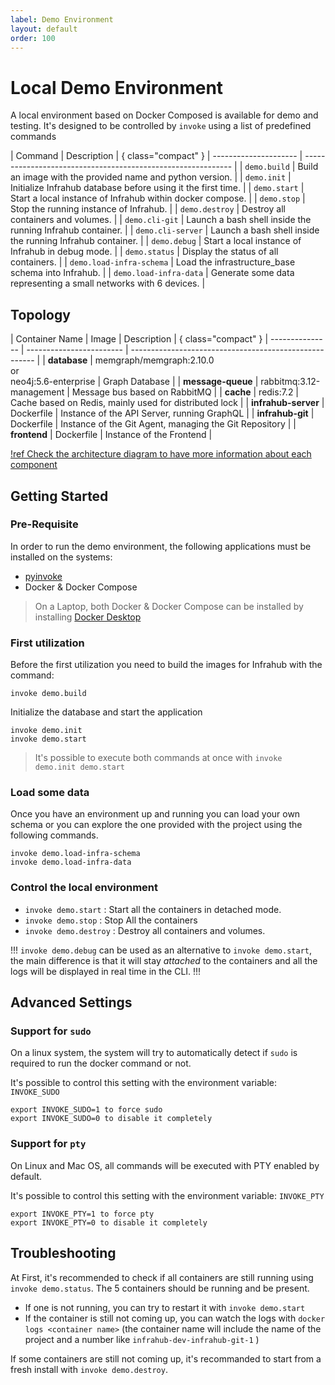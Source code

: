 ```yaml
---
label: Demo Environment
layout: default
order: 100
---
```

# Local Demo Environment

A local environment based on Docker Composed is available for demo and testing.
It's designed to be controlled by `invoke` using a list of predefined commands

| Command               | Description                                                  | { class="compact" }
| --------------------- | ------------------------------------------------------------ |
| `demo.build`          | Build an image with the provided name and python version.    |
| `demo.init`           | Initialize Infrahub database before using it the first time. |
| `demo.start`          | Start a local instance of Infrahub within docker compose.    |
| `demo.stop`           | Stop the running instance of Infrahub.                       |
| `demo.destroy`        | Destroy all containers and volumes.                          |
| `demo.cli-git`        | Launch a bash shell inside the running Infrahub container.   |
| `demo.cli-server`     | Launch a bash shell inside the running Infrahub container.   |
| `demo.debug`          | Start a local instance of Infrahub in debug mode.            |
| `demo.status`         | Display the status of all containers.                        |
| `demo.load-infra-schema` | Load the infrastructure_base schema into Infrahub.   |
| `demo.load-infra-data` | Generate some data representing a small networks with 6 devices.   |

## Topology

| Container Name  | Image                    | Description                                            | { class="compact" }
| --------------- | ------------------------ | ------------------------------------------------------ |
| **database**        | memgraph/memgraph:2.10.0<br>or<br>neo4j:5.6-enterprise     | Graph Database   |
| **message-queue**   | rabbitmq:3.12-management | Message bus based on RabbitMQ                          |
| **cache**   | redis:7.2 | Cache based on Redis, mainly used for distributed lock                        |
| **infrahub-server** | Dockerfile               | Instance of the API Server, running GraphQL            |
| **infrahub-git**    | Dockerfile               | Instance of the Git Agent, managing the Git Repository |
| **frontend**        | Dockerfile               | Instance of the Frontend                               |

[!ref Check the architecture diagram to have more information about each component](./architecture.md)

## Getting Started

### Pre-Requisite

In order to run the demo environment, the following applications must be installed on the systems:
- [pyinvoke](https://www.pyinvoke.org/)
- Docker & Docker Compose

> On a Laptop, both Docker & Docker Compose can be installed by installing [Docker Desktop](https://www.docker.com/products/docker-desktop/)

### First utilization

Before the first utilization you need to build the images for Infrahub with the command:
```
invoke demo.build
```
Initialize the database and start the application
```
invoke demo.init
invoke demo.start
```

> It's possible to execute both commands at once with `invoke demo.init demo.start`

### Load some data

Once you have an environment up and running you can load your own schema or you can explore the one provided with the project using the following commands.
```
invoke demo.load-infra-schema
invoke demo.load-infra-data
```

### Control the local environment

- `invoke demo.start` : Start all the containers in detached mode.
- `invoke demo.stop` : Stop All the containers
- `invoke demo.destroy` : Destroy all containers and volumes.


!!!
`invoke demo.debug` can be used as an alternative to `invoke demo.start`, the main difference is that it will stay *attached* to the containers and all the logs will be displayed in real time in the CLI.
!!!

## Advanced Settings

### Support for `sudo`

On a linux system, the system will try to automatically detect if `sudo` is required to run the docker command or not.

It's possible to control this setting with the environment variable: `INVOKE_SUDO`

```
export INVOKE_SUDO=1 to force sudo
export INVOKE_SUDO=0 to disable it completely
```

### Support for `pty`

On Linux and Mac OS, all commands will be executed with PTY enabled by default.

It's possible to control this setting with the environment variable: `INVOKE_PTY`

```
export INVOKE_PTY=1 to force pty
export INVOKE_PTY=0 to disable it completely
```

## Troubleshooting

At First, it's recommended to check if all containers are still running using `invoke demo.status`. The 5 containers should be running and be present.
- If one is not running, you can try to restart it with `invoke demo.start`
- If the container is still not coming up, you can watch the logs with `docker logs <container name>` (the container name will include the name of the project and a number like `infrahub-dev-infrahub-git-1` )

If some containers are still not coming up, it's recommanded to start from a fresh install with `invoke demo.destroy`.